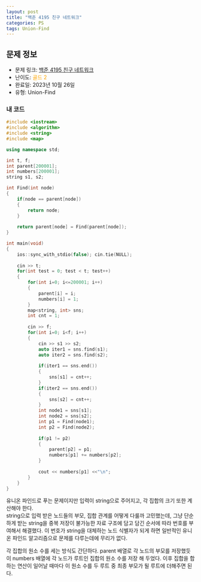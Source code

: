 ```yaml
---
layout: post
title: "백준 4195 친구 네트워크"
categories: PS
tags: Union-Find
---
```


## 문제 정보
- 문제 링크: [백준 4195 친구 네트워크](https://www.acmicpc.net/problem/4195)
- 난이도: <span style="color:#FFA500">골드 2</span>
- 완료일: 2023년 10월 26일
- 유형: Union-Find

### 내 코드

```C++
#include <iostream>
#include <algorithm>
#include <string>
#include <map>

using namespace std;

int t, f;
int parent[200001];
int numbers[200001];
string s1, s2;

int Find(int node)
{
	if(node == parent[node])
	{
		return node;
	}
	
	return parent[node] = Find(parent[node]);
}

int main(void)
{
	ios::sync_with_stdio(false); cin.tie(NULL);
	
	cin >> t;
	for(int test = 0; test < t; test++)
	{
		for(int i=0; i<=200001; i++)
		{
			parent[i] = i;
			numbers[i] = 1;
		}
		map<string, int> sns;
		int cnt = 1;
		
		cin >> f;
		for(int i=0; i<f; i++)
		{
			cin >> s1 >> s2;
			auto iter1 = sns.find(s1);
			auto iter2 = sns.find(s2);
			
			if(iter1 == sns.end())
			{
				sns[s1] = cnt++;
			}
			if(iter2 == sns.end())
			{
				sns[s2] = cnt++;	
			}
			int node1 = sns[s1];
			int node2 = sns[s2];
			int p1 = Find(node1);
			int p2 = Find(node2);
			
			if(p1 != p2)
			{
				parent[p2] = p1;
				numbers[p1] += numbers[p2];
			}
			
			cout << numbers[p1] <<"\n";
		}
	}
}
```

유니온 파인드로 푸는 문제이지만 입력이 string으로 주어지고, 각 집합의 크기 또한 계산해야 한다.  
string으로 입력 받은 노드들의 부모, 집합 관계를 어떻게 다룰까 고민했는데, 그냥 단순하게 받는 string을 중복 저장이 불가능한 자료 구조에 담고 담긴 순서에 따라 번호를 부여해서 해결했다. 이 번호가 string을 대체하는 노드 식별자가 되게 하면 일반적인 유니온 파인드 알고리즘으로 문제를 다루는데에 무리가 없다.  

각 집합의 원소 수를 세는 방식도 간단하다. parent 배열로 각 노드의 부모를 저장했듯이 numbers 배열에 각 노드가 루트인 집합의 원소 수를 저장 해 두었다. 이후 집합을 합하는 연산이 일어날 때마다 이 원소 수를 두 루트 중 최종 부모가 될 루트에 더해주면 된다.

